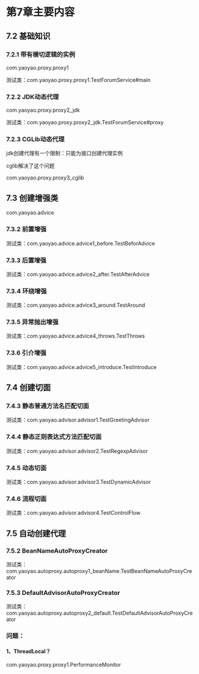 # 第7章主要内容

## 7.2 基础知识

### 7.2.1 带有横切逻辑的实例

com.yaoyao.proxy.proxy1

测试类：com.yaoyao.proxy.proxy1.TestForumService#main

### 7.2.2 JDK动态代理

com.yaoyao.proxy.proxy2_jdk

测试类：com.yaoyao.proxy.proxy2_jdk.TestForumService#proxy

### 7.2.3 CGLib动态代理

jdk创建代理有一个限制：只能为接口创建代理实例

cglib解决了这个问题

com.yaoyao.proxy.proxy3_cglib

## 7.3 创建增强类

com.yaoyao.advice

### 7.3.2 前置增强

测试类：com.yaoyao.advice.advice1_before.TestBeforAdvice

### 7.3.3 后置增强

测试类：com.yaoyao.advice.advice2_after.TestAfterAdvice

### 7.3.4 环绕增强

测试类：com.yaoyao.advice.advice3_around.TestAround

### 7.3.5 异常抛出增强

测试类：com.yaoyao.advice.advice4_throws.TestThrows

### 7.3.6 引介增强

测试类：com.yaoyao.advice.advice5_introduce.TestIntroduce

## 7.4 创建切面

### 7.4.3 静态普通方法名匹配切面

测试类：com.yaoyao.advisor.advisor1.TestGreetingAdvisor

### 7.4.4 静态正则表达式方法匹配切面

测试类：com.yaoyao.advisor.advisor2.TestRegexpAdvisor

### 7.4.5 动态切面

测试类：com.yaoyao.advisor.advisor3.TestDynamicAdvisor

### 7.4.6 流程切面

测试类：com.yaoyao.advisor.advisor4.TestControlFlow

## 7.5 自动创建代理

### 7.5.2 BeanNameAutoProxyCreator

测试类：com.yaoyao.autoproxy.autoproxy1_beanName.TestBeanNameAutoProxyCreator

### 7.5.3 DefaultAdvisorAutoProxyCreator

测试类：com.yaoyao.autoproxy.autoproxy2_default.TestDefaultAdvisorAutoProxyCreator





### 问题：

#### 1、ThreadLocal？

com.yaoyao.proxy.proxy1.PerformanceMonitor